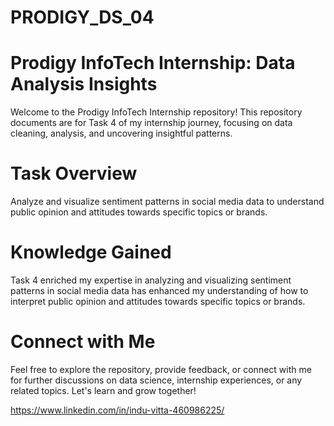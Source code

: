 # PRODIGY_DS_04
# Prodigy InfoTech Internship: Data Analysis Insights
Welcome to the Prodigy InfoTech Internship repository! This repository documents are for Task 4 of my internship journey, focusing on data cleaning, analysis, and uncovering insightful patterns.

# Task Overview
Analyze and visualize sentiment patterns in social media data to understand public opinion and attitudes towards specific topics or brands.

# Knowledge Gained
Task 4 enriched my expertise in analyzing and visualizing sentiment patterns in social media data has enhanced my understanding of how to interpret public opinion and attitudes towards specific topics or brands.

# Connect with Me
Feel free to explore the repository, provide feedback, or connect with me for further discussions on data science, internship experiences, or any related topics. Let's learn and grow together!

https://www.linkedin.com/in/indu-vitta-460986225/
